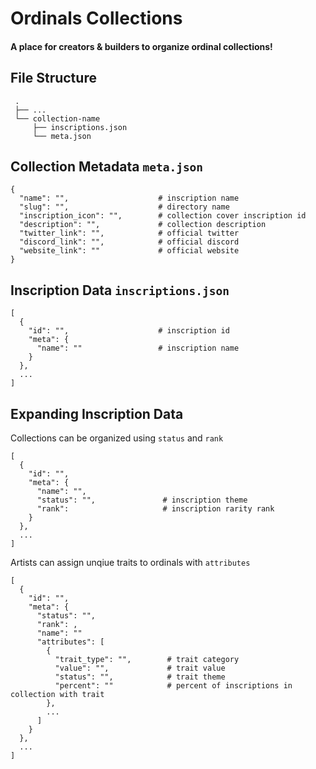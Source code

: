 # Ordinals Collections
#### A place for creators &amp; builders to organize ordinal collections!

## File Structure
```
 .
 ├── ...
 └── collection-name            
     ├── inscriptions.json      
     └── meta.json              
```

## Collection Metadata `meta.json`
```
{
  "name": "",                    # inscription name
  "slug": "",                    # directory name
  "inscription_icon": "",        # collection cover inscription id
  "description": "",             # collection description
  "twitter_link": "",            # official twitter
  "discord_link": "",            # official discord
  "website_link": ""             # official website
}
```

## Inscription Data `inscriptions.json`
```
[
  {
    "id": "",                    # inscription id
    "meta": { 
      "name": ""                 # inscription name
    }
  },
  ...
]
```

## Expanding Inscription Data
Collections can be organized using `status` and `rank`
```
[
  {
    "id": "",
    "meta": {
      "name": "",
      "status": "",               # inscription theme
      "rank":                     # inscription rarity rank
    }
  },
  ...
]
```
Artists can assign unqiue traits to ordinals with `attributes`
```
[
  {
    "id": "",
    "meta": {
      "status": "",
      "rank": ,
      "name": ""
      "attributes": [
        {
          "trait_type": "",        # trait category
          "value": "",             # trait value
          "status": "",            # trait theme
          "percent": ""            # percent of inscriptions in collection with trait
        },
        ...
      ]
    }
  },
  ...
]
```



